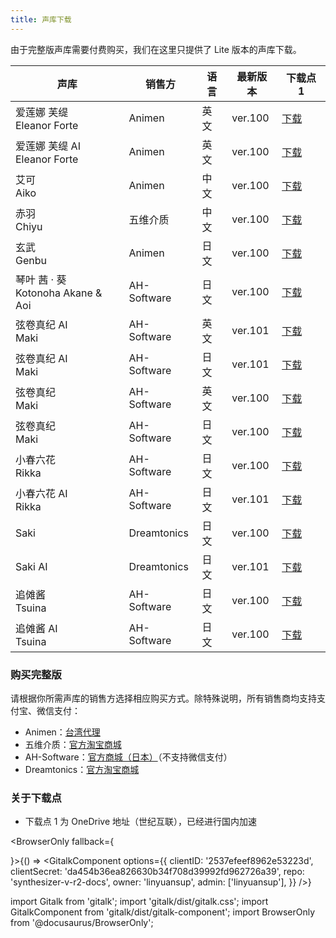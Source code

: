 ```yaml
---
title: 声库下载
---
```


由于完整版声库需要付费购买，我们在这里只提供了 Lite 版本的声库下载。

| 声库 | 销售方 | 语言 | 最新版本 | 下载点 1 |
| --- | --- | --- | --- | --- |
| 爱莲娜 芙缇 <br/> Eleanor Forte | Animen | 英文 | ver.100 | [下载](https://yzweb-my.sharepoint.com/:u:/g/personal/bilibililty_bujigegroup_site/EdXBpPtKDB5KsaA9m-RLce0BAy5yvpBcpZXuuKoBAvSh-w?e=k4chW7) |
| 爱莲娜 芙缇 AI <br/> Eleanor Forte | Animen | 英文 | ver.100 | [下载](https://yzweb-my.sharepoint.com/:u:/g/personal/bilibililty_bujigegroup_site/EarVvzTj6rVLqn8Ak70C6kkBmCEErLUTCH8buZ5Q4wRtTw?e=1vmS4u) |
| 艾可 <br/> Aiko | Animen | 中文 | ver.100 | [下载](https://yzweb-my.sharepoint.com/:u:/g/personal/bilibililty_bujigegroup_site/EYhd5lHG0ehIhwjoL3zh374BBMTiRdx9R7F6VFz1tOphQQ?e=H85YaL) |
| 赤羽 <br/> Chiyu | 五维介质 | 中文 | ver.100 | [下载](https://yzweb-my.sharepoint.com/:u:/g/personal/bilibililty_bujigegroup_site/EYhd5lHG0ehIhwjoL3zh374BBMTiRdx9R7F6VFz1tOphQQ?e=kzeAmU) |
| 玄武 <br/> Genbu | Animen | 日文 | ver.100 | [下载](https://yzweb-my.sharepoint.com/:u:/g/personal/bilibililty_bujigegroup_site/EQbLJlvpUuRKjV5ijB6z2JgBlkURRSnQcL0ZRpjl8JihuQ?e=SGulAD) |
| 琴叶 茜 · 葵 <br/> Kotonoha Akane & Aoi | AH-Software | 日文 | ver.100 | [下载](https://yzweb-my.sharepoint.com/:u:/g/personal/bilibililty_bujigegroup_site/Ebw9DN_GI7JEu6vyV3eJri4BNCQpxzowT-izCQI4VS9sDw?e=TBDUWT) |
| 弦卷真纪 AI <br/> Maki | AH-Software | 英文 | ver.101 | [下载](https://yzweb-my.sharepoint.com/:u:/g/personal/bilibililty_bujigegroup_site/EV8mCmZvvaZMnQJBCUQWfBYBrhtToO-2nmGIyAoZ2O8vyA?e=k4H0CF) |
| 弦卷真纪 AI <br/> Maki | AH-Software | 日文 | ver.101 | [下载](https://yzweb-my.sharepoint.com/:u:/g/personal/bilibililty_bujigegroup_site/Ed0AcM5jjppBsvevR8W9p5QBRfERTSlfmvNJQXL1mTMXWg?e=NIsxih) |
| 弦卷真纪 <br/> Maki | AH-Software | 英文 | ver.100 | [下载](https://yzweb-my.sharepoint.com/:u:/g/personal/bilibililty_bujigegroup_site/ETuk1B67-m9FglBWVWev7q4Bc4nZFT3ROBzr6w7pAn_29w?e=xhV3M4) |
| 弦卷真纪 <br/> Maki | AH-Software | 日文 | ver.100 | [下载](https://yzweb-my.sharepoint.com/:u:/g/personal/bilibililty_bujigegroup_site/EUMokwpvNCdFji4E9xOpZ3wB3QihLAs0tTLsFjKfMMmNJA?e=K6QYcK) |
| 小春六花 <br/> Rikka | AH-Software | 日文 | ver.100 | [下载](https://yzweb-my.sharepoint.com/:u:/g/personal/bilibililty_bujigegroup_site/EalXXRy2RalCtAWF4C1nUp4BwNZo2-MiFOCMR7zFL0cBsA?e=EmoS7b) |
| 小春六花 AI <br/> Rikka | AH-Software | 日文 | ver.101 | [下载](https://yzweb-my.sharepoint.com/:u:/g/personal/bilibililty_bujigegroup_site/EUjBaLbvjiJBrPb-6RsD9GABQnCbQwRIs_xtzR55BTUpdA?e=TCdeOj) |
| Saki | Dreamtonics | 日文 | ver.100 | [下载](https://yzweb-my.sharepoint.com/:u:/g/personal/bilibililty_bujigegroup_site/ER4u2x74NzFIqFG6zsVA_gUBwxAM88zbNwOZGvTraVe9qA?e=iR1jhH) |
| Saki AI | Dreamtonics | 日文 | ver.101 | [下载](https://yzweb-my.sharepoint.com/:u:/g/personal/bilibililty_bujigegroup_site/EfolgZEPnZNBk3QXIzXgJrgBDlGtX9MaQE7FhKgeop9gNA?e=pWHMQQ) |
| 追傩酱 <br/> Tsuina | AH-Software | 日文 | ver.100 | [下载](https://yzweb-my.sharepoint.com/:u:/g/personal/bilibililty_bujigegroup_site/EZ0WhnkCSBRPijqehoUhk4cBLhUScYT49_HifE3HKH6d_Q?e=kCpJSk) |
| 追傩酱 AI <br/> Tsuina | AH-Software | 日文 | ver.100 | [下载](https://yzweb-my.sharepoint.com/:u:/g/personal/bilibililty_bujigegroup_site/ETT2F7p7nshHqMwwF7zn-TYBPs0rx6VYNjv1-QhMS6ls7g?e=tFypUl) |

### 购买完整版

请根据你所需声库的销售方选择相应购买方式。除特殊说明，所有销售商均支持支付宝、微信支付：

  * Animen：[台湾代理](https://www.anicute.com/)
  * 五维介质：[官方淘宝商城](https://item.taobao.com/item.htm?id=622045467110)
  * AH-Software：[官方商城（日本）](https://www.ah-soft.com/product/series.html#synth-v)（不支持微信支付）
  * Dreamtonics：[官方淘宝商城](https://dreamtonics.taobao.com/shop/view_shop.htm?id=2212881578559)

### 关于下载点
  * 下载点 1 为 OneDrive 地址（世纪互联），已经进行国内加速

<BrowserOnly fallback={<div></div>}>{() => <GitalkComponent options={{
    clientID: '2537efeef8962e53223d',
    clientSecret: 'da454b36ea826630b34f708d39992fd962726a39',
    repo: 'synthesizer-v-r2-docs',
    owner: 'linyuansup',
    admin: ['linyuansup'],
    }} />}
</BrowserOnly>

import Gitalk from 'gitalk';
import 'gitalk/dist/gitalk.css';
import GitalkComponent from 'gitalk/dist/gitalk-component';
import BrowserOnly from '@docusaurus/BrowserOnly';